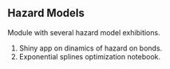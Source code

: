 ## Hazard Models
Module with several hazard model exhibitions.
  1. Shiny app on dinamics of hazard on bonds.
  2. Exponential splines optimization notebook.
